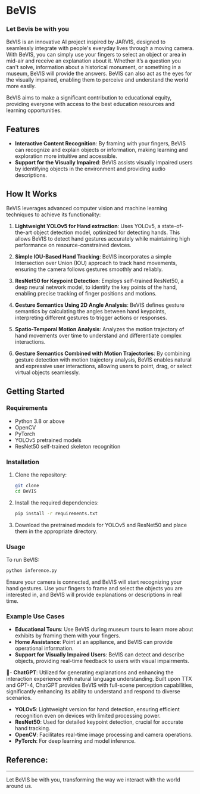 # BeVIS

### Let Bevis be with you

BeVIS is an innovative AI project inspired by JARVIS, designed to seamlessly integrate with people's everyday lives through a moving camera. With BeVIS, you can simply use your fingers to select an object or area in mid-air and receive an explanation about it. Whether it’s a question you can't solve, information about a historical monument, or something in a museum, BeVIS will provide the answers. BeVIS can also act as the eyes for the visually impaired, enabling them to perceive and understand the world more easily.

BeVIS aims to make a significant contribution to educational equity, providing everyone with access to the best education resources and learning opportunities.

## Features

- **Interactive Content Recognition**: By framing with your fingers, BeVIS can recognize and explain objects or information, making learning and exploration more intuitive and accessible.
- **Support for the Visually Impaired**: BeVIS assists visually impaired users by identifying objects in the environment and providing audio descriptions.

## How It Works

BeVIS leverages advanced computer vision and machine learning techniques to achieve its functionality:

1. **Lightweight YOLOv5 for Hand extraction**: Uses YOLOv5, a state-of-the-art object detection model, optimized for detecting hands. This allows BeVIS to detect hand gestures accurately while maintaining high performance on resource-constrained devices.

2. **Simple IOU-Based Hand Tracking**: BeVIS incorporates a simple Intersection over Union (IOU) approach to track hand movements, ensuring the camera follows gestures smoothly and reliably.

3. **ResNet50 for Keypoint Detection**: Employs self-trained ResNet50, a deep neural network model, to identify the key points of the hand, enabling precise tracking of finger positions and motions.

4. **Gesture Semantics Using 2D Angle Analysis**: BeVIS defines gesture semantics by calculating the angles between hand keypoints, interpreting different gestures to trigger actions or responses.

5. **Spatio-Temporal Motion Analysis**: Analyzes the motion trajectory of hand movements over time to understand and differentiate complex interactions.

6. **Gesture Semantics Combined with Motion Trajectories**: By combining gesture detection with motion trajectory analysis, BeVIS enables natural and expressive user interactions, allowing users to point, drag, or select virtual objects seamlessly.

## Getting Started

### Requirements

- Python 3.8 or above
- OpenCV
- PyTorch
- YOLOv5 pretrained models
- &#x20;ResNet50 self-trained skeleton recognition

### Installation

1. Clone the repository:
   ```bash
   git clone 
   cd BeVIS
   ```
2. Install the required dependencies:
   ```bash
   pip install -r requirements.txt
   ```
3. Download the pretrained models for YOLOv5 and ResNet50 and place them in the appropriate directory.

### Usage

To run BeVIS:

```bash
python inference.py
```

Ensure your camera is connected, and BeVIS will start recognizing your hand gestures. Use your fingers to frame and select the objects you are interested in, and BeVIS will provide explanations or descriptions in real time.

### Example Use Cases

- **Educational Tours**: Use BeVIS during museum tours to learn more about exhibits by framing them with your fingers.
- **Home Assistance**: Point at an appliance, and BeVIS can provide operational information.
- **Support for Visually Impaired Users**: BeVIS can detect and describe objects, providing real-time feedback to users with visual impairments.

- **ChatGPT**: Utilized for generating explanations and enhancing the interaction experience with natural language understanding. Built upon TTX and GPT-4, ChatGPT provides BeVIS with full-scene perception capabilities, significantly enhancing its ability to understand and respond to diverse scenarios.

- **YOLOv5**: Lightweight version for hand detection, ensuring efficient recognition even on devices with limited processing power.
- **ResNet50**: Used for detailed keypoint detection, crucial for accurate hand tracking.
- **OpenCV**: Facilitates real-time image processing and camera operations.
- **PyTorch**: For deep learning and model inference.

## Reference:



---

Let BeVIS be with you, transforming the way we interact with the world around us.

